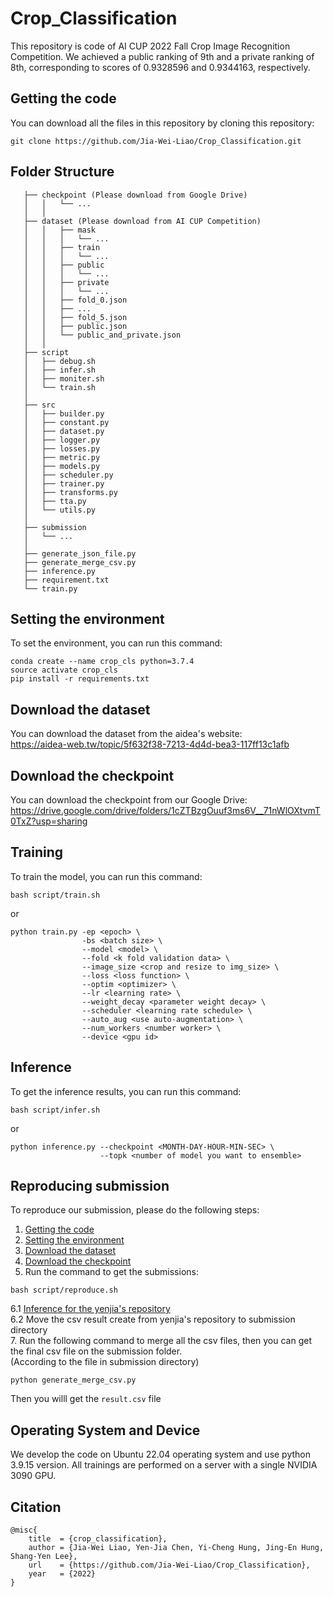 # Crop_Classification

This repository is code of AI CUP 2022 Fall Crop Image Recognition Competition. We achieved a public ranking of 9th and a private ranking of 8th, corresponding to scores of 0.9328596 and 0.9344163, respectively.

## Getting the code
You can download all the files in this repository by cloning this repository:  
```
git clone https://github.com/Jia-Wei-Liao/Crop_Classification.git
```


## Folder Structure
```
   ├── checkpoint (Please download from Google Drive)
   │   │   └── ...
   │   │     
   ├── dataset (Please download from AI CUP Competition)
   │   │   ├── mask
   │   │   │   └── ...   
   │   │   ├── train
   │   │   │   └── ... 
   │   │   ├── public
   │   │   │   └── ... 
   │   │   ├── private
   │   │   │   └── ... 
   │   │   ├── fold_0.json
   │   │   ├── ...
   │   │   ├── fold_5.json
   │   │   ├── public.json
   │   │   └── public_and_private.json
   │   │    
   ├── script
   │   ├── debug.sh
   │   ├── infer.sh
   │   ├── moniter.sh
   │   └── train.sh
   │
   ├── src
   │   ├── builder.py
   │   ├── constant.py
   │   ├── dataset.py
   │   ├── logger.py
   │   ├── losses.py
   │   ├── metric.py
   │   ├── models.py
   │   ├── scheduler.py
   │   ├── trainer.py
   │   ├── transforms.py
   │   ├── tta.py
   │   └── utils.py
   │
   ├── submission
   │   └── ...
   │
   ├── generate_json_file.py
   ├── generate_merge_csv.py
   ├── inference.py
   ├── requirement.txt
   └── train.py
```


## Setting the environment
To set the environment, you can run this command:
```
conda create --name crop_cls python=3.7.4
source activate crop_cls
pip install -r requirements.txt
```

## Download the dataset
You can download the dataset from the aidea's website:  
https://aidea-web.tw/topic/5f632f38-7213-4d4d-bea3-117ff13c1afb


## Download the checkpoint
You can download the checkpoint from our Google Drive:  
https://drive.google.com/drive/folders/1cZTBzgOuuf3ms6V__71nWlOXtvmT0TxZ?usp=sharing


## Training
To train the model, you can run this command:
```
bash script/train.sh
```
or
```
python train.py -ep <epoch> \
                -bs <batch size> \
                --model <model> \
                --fold <k fold validation data> \
                --image_size <crop and resize to img_size> \
                --loss <loss function> \
                --optim <optimizer> \
                --lr <learning rate> \
                --weight_decay <parameter weight decay> \
                --scheduler <learning rate schedule> \
                --auto_aug <use auto-augmentation> \
                --num_workers <number worker> \
                --device <gpu id>
```

## Inference
To get the inference results, you can run this command:
```
bash script/infer.sh
```
or
```
python inference.py --checkpoint <MONTH-DAY-HOUR-MIN-SEC> \
                    --topk <number of model you want to ensemble>
```

<!--
## Experiment results
<table>
  <tr>
    <td>model</td>
    <td>size</td>
    <td>bs</td>
    <td>loss</td>
    <td>optimizer</td>
    <td>scheduler</td>
    <td>public WP</td>
  </tr>
  <tr>
    <td>EfficientNet-B0</td>
    <td>1080</td>
    <td>20</td>
    <td>FL</td>
    <td>AdamW</td>
    <td>Step decay</td>
    <td></td>
  </tr>
<table>
-->


## Reproducing submission
To reproduce our submission, please do the following steps:
1. [Getting the code](https://github.com/Jia-Wei-Liao/Crop_Classification/#Getting-the-code)
2. [Setting the environment](https://github.com/Jia-Wei-Liao/Crop_Classification/#Setting-the-environment)
3. [Download the dataset](https://github.com/Jia-Wei-Liao/Crop_Classification/#Download-the-dataset)
4. [Download the checkpoint](https://github.com/Jia-Wei-Liao/Crop_Classification/#Download-the-checkpoint)
5. Run the command to get the submissions:
```
bash script/reproduce.sh
```
6.1 [Inference for the yenjia's repository](https://github.com/yenjia/AIdea_crops)  
6.2 Move the csv result create from yenjia's repository to submission directory  
7. Run the following command to merge all the csv files, then you can get the final csv file on the submission folder.  
  (According to the file in submission directory)  
```
python generate_merge_csv.py
```
Then you willl get the `result.csv` file


## Operating System and Device
We develop the code on Ubuntu 22.04 operating system and use python 3.9.15 version. All trainings are performed on a server with a single NVIDIA 3090 GPU.


## Citation
```
@misc{
    title  = {crop_classification},
    author = {Jia-Wei Liao, Yen-Jia Chen, Yi-Cheng Hung, Jing-En Hung, Shang-Yen Lee},
    url    = {https://github.com/Jia-Wei-Liao/Crop_Classification},
    year   = {2022}
}
```
